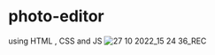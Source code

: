 # photo-editor
using HTML , CSS and JS
![27 10 2022_15 24 36_REC](https://user-images.githubusercontent.com/22621352/198260928-d85ae5a8-8e1b-4854-a824-91b46fe0ddb7.png)
